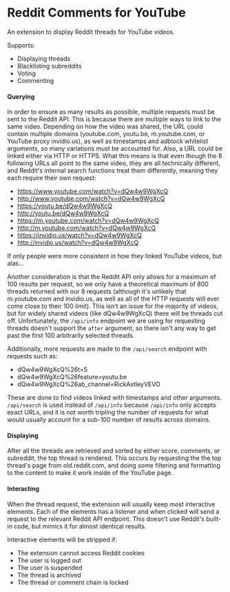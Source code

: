 # Reddit Comments for YouTube

An extension to display Reddit threads for YouTube videos.

Supports:

- Displaying threads
- Blacklisting subreddits
- Voting
- Commenting

#### Querying

In order to ensure as many results as possible, multiple requests must be sent to the Reddit API. This is because there are multiple ways to link to the same video. Depending on how the video was shared, the URL could contain multiple domains (youtube.com, youtu.be, m.youtube.com, or YouTube proxy invidio.us), as well as timestamps and adblock whitelist arguments, so many variations must be accounted for. Also, a URL could be linked either via HTTP or HTTPS. What this means is that even though the 8 following URLs all point to the same video, they are all technically different, and Reddit's internal search functions treat them differently, meaning they each require their own request:

- https://www.youtube.com/watch?v=dQw4w9WgXcQ
- http://www.youtube.com/watch?v=dQw4w9WgXcQ
- https://youtu.be/dQw4w9WgXcQ
- http://youtu.be/dQw4w9WgXcQ
- https://m.youtube.com/watch?v=dQw4w9WgXcQ
- http://m.youtube.com/watch?v=dQw4w9WgXcQ
- https://invidio.us/watch?v=dQw4w9WgXcQ
- http://invidio.us/watch?v=dQw4w9WgXcQ

If only people were more consistent in how they linked YouTube videos, but alas...

Another consideration is that the Reddit API only allows for a maximum of 100 results per request, so we only have a theoretical maximum of 800 threads returned with our 8 requests (although it's unlikely that m.youtube.com and invidio.us, as well as all of the HTTP requests will ever come close to their 100 limit). This isn't an issue for the majority of videos, but for widely shared videos (like dQw4w9WgXcQ) there will be threads cut off. Unfortunately, the `/api/info` endpoint we are using for requesting threads doesn't support the `after` argument, so there isn't any way to get past the first 100 arbitrarily selected threads.

Additionally, more requests are made to the `/api/search` endpoint with requests such as:

- dQw4w9WgXcQ%26t=5
- dQw4w9WgXcQ%26feature=youtu.be
- dQw4w9WgXcQ%26ab_channel=RickAstleyVEVO

These are done to find videos linked with timestamps and other arguments. `/api/search` is used instead of `/api/info` because `/api/info` only accepts exact URLs, and it is not worth tripling the number of requests for what would usually account for a sub-100 number of results across domains.

#### Displaying

After all the threads are retrieved and sorted by either score, comments, or subreddit, the top thread is rendered. This occurs by requesting the the top thread's page from old.reddit.com, and doing some filtering and formatting to the content to make it work inside of the YouTube page.

#### Interacting

When the thread request, the extension will usually keep most interactive elements. Each of the elements has a listener and when clicked will send a request to the relevant Reddit API endpoint. This doesn't use Reddit's built-in code, but mimics it for almost identical results.

Interactive elements will be stripped if:

- The extension cannot access Reddit cookies
- The user is logged out
- The user is suspended
- The thread is archived
- The thread or comment chain is locked
